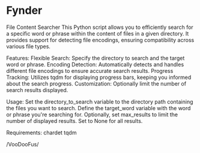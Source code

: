 # Fynder
File Content Searcher
This Python script allows you to efficiently search for a specific word or phrase within the content of files in a given directory. 
It provides support for detecting file encodings, ensuring compatibility across various file types.

Features:
Flexible Search: Specify the directory to search and the target word or phrase.
Encoding Detection: Automatically detects and handles different file encodings to ensure accurate search results.
Progress Tracking: Utilizes tqdm for displaying progress bars, keeping you informed about the search progress.
Customization: Optionally limit the number of search results displayed.

Usage:
Set the directory_to_search variable to the directory path containing the files you want to search.
Define the target_word variable with the word or phrase you're searching for.
Optionally, set max_results to limit the number of displayed results. Set to None for all results.

Requirements:
chardet
tqdm

/VooDooFus/
